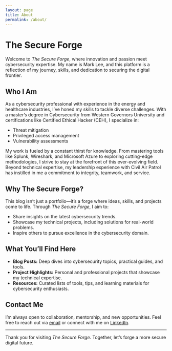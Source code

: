 ```yaml
---
layout: page
title: About
permalink: /about/
---
```


# The Secure Forge  

Welcome to *The Secure Forge*, where innovation and passion meet cybersecurity expertise. My name is Mark Lee, and this platform is a reflection of my journey, skills, and dedication to securing the digital frontier.  

## Who I Am  
As a cybersecurity professional with experience in the energy and healthcare industries, I’ve honed my skills to tackle diverse challenges. With a master’s degree in Cybersecurity from Western Governors University and certifications like Certified Ethical Hacker (CEH), I specialize in:  
- Threat mitigation  
- Privileged access management  
- Vulnerability assessments  

My work is fueled by a constant thirst for knowledge. From mastering tools like Splunk, Wireshark, and Microsoft Azure to exploring cutting-edge methodologies, I strive to stay at the forefront of this ever-evolving field. Beyond technical expertise, my leadership experience with Civil Air Patrol has instilled in me a commitment to integrity, teamwork, and service.  

## Why The Secure Forge?  
This blog isn’t just a portfolio—it’s a forge where ideas, skills, and projects come to life. Through *The Secure Forge*, I aim to:  
- Share insights on the latest cybersecurity trends.  
- Showcase my technical projects, including solutions for real-world problems.  
- Inspire others to pursue excellence in the cybersecurity domain.  

## What You’ll Find Here  
- **Blog Posts:** Deep dives into cybersecurity topics, practical guides, and tools.  
- **Project Highlights:** Personal and professional projects that showcase my technical expertise.  
- **Resources:** Curated lists of tools, tips, and learning materials for cybersecurity enthusiasts.  

## Contact Me  
I’m always open to collaboration, mentorship, and new opportunities. Feel free to reach out via [email](mailto:markajleejr@prodigy.net) or connect with me on [LinkedIn](https://www.linkedin.com/in/markleeprogrammer).  

---

Thank you for visiting *The Secure Forge*. Together, let’s forge a more secure digital future.
